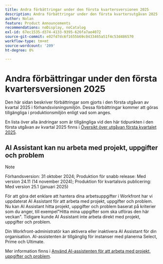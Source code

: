 ```yaml
---
title: Andra förbättringar under den första kvartersversionen 2025
description: Andra förbättringar under den första kvartersutgåvan 2025
author: Nolan
feature: Product Announcements
recommendations: noDisplay, noCatalog
exl-id: 67ec1535-d374-4133-9395-626fa7ae4072
source-git-commit: e02fd7dc6f1655b69c0433465a51f4c53d486570
workflow-type: tm+mt
source-wordcount: '209'
ht-degree: 0%

---
```


# Andra förbättringar under den första kvartersversionen 2025

Den här sidan beskriver förbättringar som gjorts i den första utgåvan av kvartal 2025 i förhandsvisningsmiljön. Dessa förbättringar kommer att göras tillgängliga i produktionsmiljön enligt vad som anges.

En lista över alla ändringar som är tillgängliga vid den här tidpunkten i den första utgåvan av kvartal 2025 finns i [Översikt över utgåvan första kvartalet 2025](/help/quicksilver/product-announcements/product-releases/25-q1-release-activity/25-q1-release-overview.md).

## AI Assistant kan nu arbeta med projekt, uppgifter och problem

>[!NOTE]
>
>Förhandsversion: 31 oktober 2024; Produktion för snabb release: Med version 24.11 (14 november 2024); Produktion för kvartalsvis publicering: Med version 25.1 (januari 2025)

För att göra det enklare att hantera dina arbetsuppgifter i Workfront har vi uppdaterat AI Assistant för att arbeta med projekt, uppgifter och problem. Nu kan AI Assistant hitta projekt, uppgifter och problem baserat på kriterier som du anger, till exempel&quot;Hitta mina uppgifter som ska utföras den här veckan&quot;.
Tidigare kunde AI Assistant inte arbeta direkt med projekt, uppgifter och problem.

Din Workfront-administratör kan aktivera eller inaktivera AI Assistant för din organisation. AI-assistenten är tillgänglig för instanser med planerna Select, Prime och Ultimate.

Mer information finns i [Använd AI-assistenten för att arbeta med projekt, uppgifter och problem](/help/quicksilver/workfront-basics/ai-assistant/work-with-pti-through-ai-assisant.md).
